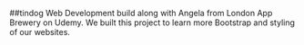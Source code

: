 ##tindog
Web Development build along with Angela from London App Brewery on Udemy. We built this project to learn more Bootstrap and styling of our websites.
